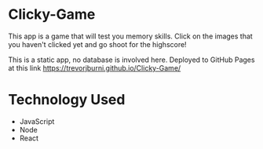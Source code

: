 # Clicky-Game

This app is a game that will test you memory skills. Click on the images that you haven't clicked yet and go shoot for the highscore!

This is a static app, no database is involved here. Deployed to GitHub Pages at this link https://trevorjburni.github.io/Clicky-Game/

# Technology Used

- JavaScript
- Node
- React

